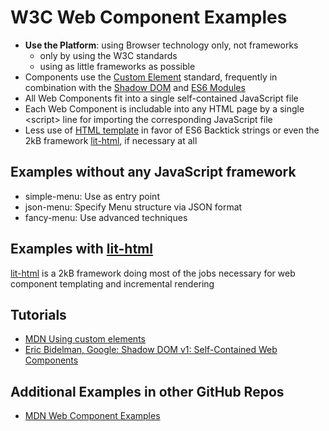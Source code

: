 # W3C Web Component Examples
- **Use the Platform**: using Browser technology only, not frameworks
    - only by using the W3C standards
    - using as little frameworks as possible
- Components use the [Custom Element](https://developer.mozilla.org/en-US/docs/Web/Web_Components/Using_custom_elements) standard, frequently in combination with the [Shadow DOM](https://developer.mozilla.org/en-US/docs/Web/Web_Components/Using_shadow_DOM) and [ES6 Modules](https://developer.mozilla.org/en-US/docs/Web/JavaScript/Reference/Statements/import) 
- All Web Components fit into a single self-contained JavaScript file
- Each Web Component is includable into any HTML page by a single &lt;script> line for importing the corresponding JavaScript file   
- Less use of [HTML template](https://developer.mozilla.org/en-US/docs/Web/HTML/Element/template) in favor of ES6 Backtick strings or even the 2kB framework [lit-html](https://github.com/Polymer/lit-html), if necessary at all 

## Examples without any JavaScript framework
- simple-menu: Use as entry point
- json-menu: Specify Menu structure via JSON format
- fancy-menu: Use advanced techniques

## Examples with [lit-html](https://github.com/Polymer/lit-html)
[lit-html](https://github.com/Polymer/lit-html) is a 2kB framework doing most of the jobs necessary for web component templating and incremental rendering

## Tutorials
- [MDN Using custom elements](https://developer.mozilla.org/en-US/docs/Web/Web_Components/Using_custom_elements)
- [Eric Bidelman, Google: Shadow DOM v1: Self-Contained Web Components](https://developers.google.com/web/fundamentals/web-components/shadowdom)

## Additional Examples in other GitHub Repos
- [MDN Web Component Examples](https://github.com/mdn/web-components-examples) 




